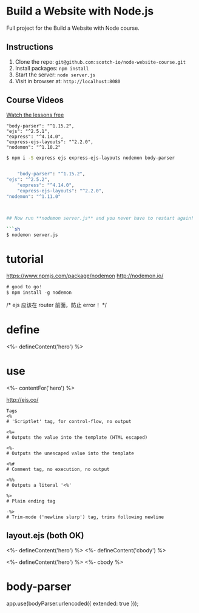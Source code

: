 # Build a Website with Node.js

Full project for the Build a Website with Node course. 

## Instructions

1. Clone the repo: `git@github.com:scotch-io/node-website-course.git`
2. Install packages: `npm install`
3. Start the server: `node server.js`
4. Visit in browser at: `http://localhost:8080`




## Course Videos

[Watch the lessons free](https://school.scotch.io/build-a-nodejs-website)

    "body-parser": "^1.15.2",
    "ejs": "^2.5.1",
    "express": "^4.14.0",
    "express-ejs-layouts": "^2.2.0",
    "nodemon": "^1.10.2"
```sh
$ npm i -S express ejs express-ejs-layouts nodemon body-parser 


    "body-parser": "^1.15.2",
"ejs": "^2.5.2",
    "express": "^4.14.0",
    "express-ejs-layouts": "^2.2.0",
"nodemon": "^1.11.0"



## Now run **nodemon server.js** and you never have to restart again!

```sh
$ nodemon server.js
``` 


# tutorial
https://www.npmjs.com/package/nodemon
http://nodemon.io/

```javascript
# good to go!
$ npm install -g nodemon
```



/*
ejs 应该在 router 前面，防止 error！
*/


# define
<%- defineContent('hero') %>

# use
<%- contentFor('hero') %>


<!-- ejs -->
http://ejs.co/

```code
Tags
<% 
# 'Scriptlet' tag, for control-flow, no output

<%= 
# Outputs the value into the template (HTML escaped)

<%- 
# Outputs the unescaped value into the template

<%# 
# Comment tag, no execution, no output

<%% 
# Outputs a literal '<%'

%> 
# Plain ending tag

-%> 
# Trim-mode ('newline slurp') tag, trims following newline
``` 

## layout.ejs  (both OK)

<%- defineContent('hero') %>
<%- defineContent('cbody') %>

<%- defineContent('hero') %>
<%- cbody %>


# body-parser

app.use(bodyParser.urlencoded({ extended: true }));







